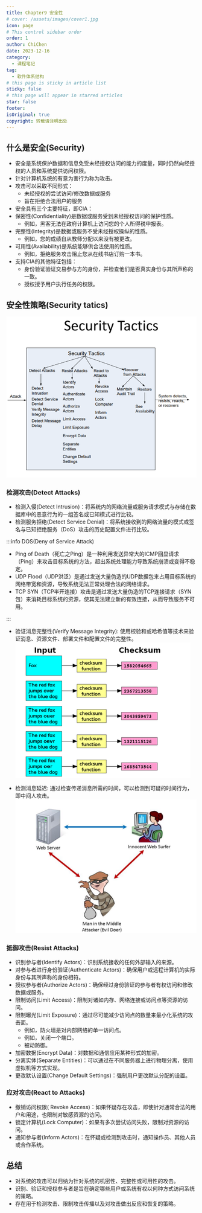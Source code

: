 ```yaml
---
title: Chapter9 安全性
# cover: /assets/images/cover1.jpg
icon: page
# This control sidebar order
order: 1
author: ChiChen
date: 2023-12-16
category:
  - 课程笔记
tag:
  - 软件体系结构
# this page is sticky in article list
sticky: false
# this page will appear in starred articles
star: false
footer: 
isOriginal: true
copyright: 转载请注明出处
---
```


## 什么是安全(Security)

- 安全是系统保护数据和信息免受未经授权访问的能力的度量，同时仍然向经授权的人员和系统提供访问权限。
- 针对计算机系统的有意为害行为称为攻击。
- 攻击可以采取不同形式：
  - 未经授权的尝试访问/修改数据或服务
  - 旨在拒绝合法用户的服务
- 安全具有三个主要特征，即CIA：
- 保密性(Confidentiality)是数据或服务受到未经授权访问的保护性质。
  - 例如，黑客无法在政府计算机上访问您的个人所得税申报表。
- 完整性(Integrity)是数据或服务不受未经授权操纵的性质。
  - 例如，您的成绩自从教师分配以来没有被更改。
- 可用性(Availability)是系统能够供合法使用的性质。
  - 例如，拒绝服务攻击阻止您从在线书店订购一本书。
- 支持CIA的其他特征包括：
  - 身份验证验证交易参与方的身份，并检查他们是否真实身份与其所声称的一致。
  - 授权授予用户执行任务的权限。

## 安全性策略(Security tatics)

![Security tatics](images/Chapter9安全性/image.png)

### 检测攻击(Detect Attacks)

- 检测入侵(Detect Intrusion)：将系统内的网络流量或服务请求模式与存储在数据库中的恶意行为的一组签名或已知模式进行比较。
- 检测服务拒绝(Detect Service Denial)：将系统接收到的网络流量的模式或签名与已知拒绝服务（DoS）攻击的历史配置文件进行比较。

:::info DOS(Deny of Service Attack)

- Ping of Death（死亡之Ping）是一种利用发送异常大的ICMP回显请求（Ping）来攻击目标系统的方法，超出系统处理能力导致系统崩溃或变得不稳定。
- UDP Flood（UDP洪泛）是通过发送大量伪造的UDP数据包来占用目标系统的网络带宽和资源，导致系统无法正常处理合法的网络请求。
- TCP SYN（TCP半开连接）攻击是通过发送大量伪造的TCP连接请求（SYN包）来消耗目标系统的资源，使其无法建立新的有效连接，从而导致服务不可用。

:::

- 验证消息完整性(Verify Message Integrity): 使用校验和或哈希值等技术来验证消息、资源文件、部署文件和配置文件的完整性。
![Checksum](images/Chapter9安全性/image-1.png)

- 检测消息延迟: 通过检查传递消息所需的时间，可以检测到可疑的时间行为，即中间人攻击。
![man-in-the-middle attack](images/Chapter9安全性/image-2.png)

### 抵御攻击(Resist Attacks)

- 识别参与者(Identify Actors)：识别系统接收的任何外部输入的来源。
- 对参与者进行身份验证(Authenticate Actors)：确保用户或远程计算机的实际身份与其所声称的身份相符。
- 授权参与者(Authorize Actors)：确保经过身份验证的参与者有权访问和修改数据或服务。
- 限制访问(Limit Access)：限制对诸如内存、网络连接或访问点等资源的访问。
- 限制曝光(Limit Exposure)：通过尽可能减少访问点的数量来最小化系统的攻击面。
  - 例如，防火墙是对内部网络的单一访问点。
  - 例如，关闭一个端口。
  - 被动防御。
- 加密数据(Encrypt Data)：对数据和通信应用某种形式的加密。
- 分离实体(Separate Entities)：可以通过在不同服务器上进行物理分离，使用虚拟机等方式实现。
- 更改默认设置(Change Default Settings)：强制用户更改默认分配的设置。

### 应对攻击(React to Attacks)

- 撤销访问权限( Revoke Access)：如果怀疑存在攻击，即使针对通常合法的用户和用途，也限制对敏感资源的访问。
- 锁定计算机(Lock Computer)：如果有多次尝试访问失败，限制对资源的访问。
- 通知参与者(Inform Actors)：在怀疑或检测到攻击时，通知操作员、其他人员或合作系统。

## 总结

- 对系统的攻击可以归纳为针对系统的机密性、完整性或可用性的攻击。
- 识别、验证和授权参与者是旨在确定哪些用户或系统有权以何种方式访问系统的策略。
- 存在用于检测攻击、限制攻击传播以及对攻击做出反应和恢复的策略。
